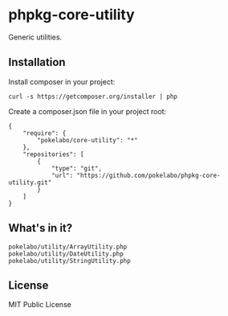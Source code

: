 phpkg-core-utility
==================

Generic utilities.

Installation
------------

Install composer in your project:

    curl -s https://getcomposer.org/installer | php

Create a composer.json file in your project root:

    {
        "require": {
            "pokelabo/core-utility": "*"
        },
        "repositories": [
            {
                "type": "git",
                "url": "https://github.com/pokelabo/phpkg-core-utility.git"
            }
        ]
    }

What's in it?
-------------

`pokelabo/utility/ArrayUtility.php`  
`pokelabo/utility/DateUtility.php`  
`pokelabo/utility/StringUtility.php`  

License
-------

MIT Public License
